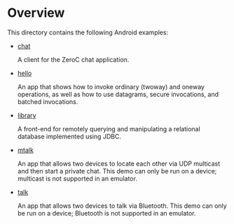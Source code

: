 # Overview

This directory contains the following Android examples:

- [chat](./chat)

  A client for the ZeroC chat application.

- [hello](./hello)

  An app that shows how to invoke ordinary (twoway)
  and oneway operations, as well as how to use datagrams, secure
  invocations, and batched invocations.

- [library](./library)

  A front-end for remotely querying and manipulating a
  relational database implemented using JDBC.

- [mtalk](./mtalk)

  An app that allows two devices to locate each other via UDP multicast
  and then start a private chat. This demo can only be run on a device;
  multicast is not supported in an emulator.

- [talk](./talk)

  An app that allows two devices to talk via Bluetooth. This demo can only
  be run on a device; Bluetooth is not supported in an emulator.